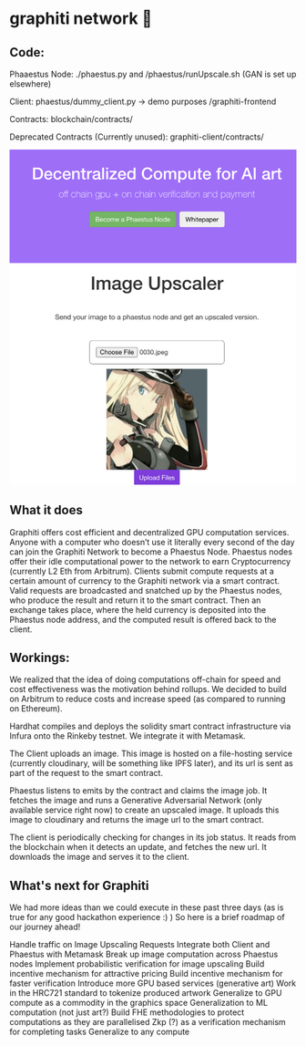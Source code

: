 # graphiti network 🎨

## Code:
Phaaestus Node:
./phaestus.py and /phaestus/runUpscale.sh (GAN is set up elsewhere)

Client:
phaestus/dummy_client.py -> demo purposes
/graphiti-frontend

Contracts:
blockchain/contracts/

Deprecated Contracts (Currently unused):
graphiti-client/contracts/


![sample](sample.png)

## What it does
Graphiti offers cost efficient and decentralized GPU computation services. Anyone with a computer who doesn’t use it literally every second of the day can join the Graphiti Network to become a Phaestus Node. Phaestus nodes offer their idle computational power to the network to earn Cryptocurrency (currently L2 Eth from Arbitrum). Clients submit compute requests at a certain amount of currency to the Graphiti network via a smart contract. Valid requests are broadcasted and snatched up by the Phaestus nodes, who produce the result and return it to the smart contract. Then an exchange takes place, where the held currency is deposited into the Phaestus node address, and the computed result is offered back to the client.

## Workings:

We realized that the idea of doing computations off-chain for speed and cost effectiveness was the motivation behind rollups. We decided to build on Arbitrum to reduce costs and increase speed (as compared to running on Ethereum). 

Hardhat compiles and deploys the solidity smart contract infrastructure via Infura onto the Rinkeby testnet. We integrate it with Metamask.

The Client uploads an image. This image is hosted on a file-hosting service (currently cloudinary, will be something like IPFS later), and its url is sent as part of the request to the smart contract.

Phaestus listens to emits by the contract and claims the image job. It fetches the image and runs a Generative Adversarial Network (only available service right now) to create an upscaled image. It uploads this image to cloudinary and returns the image url to the smart contract. 

The client is periodically checking for changes in its job status. It reads from the blockchain when it detects an update, and fetches the new url. It downloads the image and serves it to the client.

## What's next for Graphiti
We had more ideas than we could execute in these past three days (as is true for any good hackathon experience :) ) So here is a brief roadmap of our journey ahead!

Handle traffic on Image Upscaling Requests
Integrate both Client and Phaestus with Metamask
Break up image computation across Phaestus nodes
Implement probabilistic verification for image upscaling
Build incentive mechanism for attractive pricing
Build incentive mechanism for faster verification
Introduce more GPU based services (generative art)
Work in the HRC721 standard to tokenize produced artwork
Generalize to GPU compute as a commodity in the graphics space
Generalization to ML computation (not just art?)
Build FHE methodologies to protect computations as they are parallelised
Zkp (?) as a verification mechanism for completing tasks
Generalize to any compute




